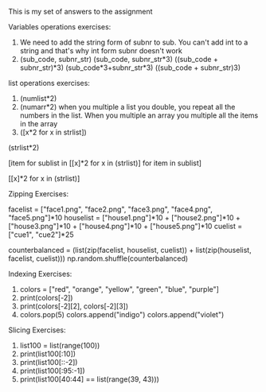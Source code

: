 This is my set of answers to the assignment


Variables operations exercises:

1. We need to add the string form of subnr to sub. You can't add int to a string and that's why int form subnr doesn't work 
2. (sub_code, subnr_str)
(sub_code, subnr_str\*3)
((sub_code + subnr_str)\*3)
(sub_code*3+subnr_str\*3)
((sub_code + subnr_str)3)




list operations exercises:

1. (numlist*2)
2. (numarr*2) when you multiple a list you double, you repeat all the numbers in the list. When you multiple an array you multiple all the items in the array 
3. ([x*2 for x in strlist])

 (strlist*2)

 [item for sublist in [[x]*2 for x in (strlist)] for item in sublist]

 [[x]*2 for x in (strlist)]




Zipping Exercises:

facelist = ["face1.png", "face2.png", "face3.png", "face4.png", "face5.png"]*10
houselist = ["house1.png"]*10 + ["house2.png"]*10 + ["house3.png"]*10 + ["house4.png"]*10 + ["house5.png"]*10
cuelist = ["cue1", "cue2"]*25

counterbalanced = (list(zip(facelist, houselist, cuelist)) + list(zip(houselist, facelist, cuelist)))
np.random.shuffle(counterbalanced)




Indexing Exercises:

1. colors = ["red", "orange", "yellow", "green", "blue", "purple"]
2. print(colors[-2])
3. print(colors[-2][2], colors[-2][3])
4. colors.pop(5)
colors.append("indigo")
colors.append("violet")




Slicing Exercises:

1. list100 = list(range(100))
2. print(list100[:10])
3. print(list100[::-2])
4. print(list100[:95:-1])
5. print(list100[40:44] == list(range(39, 43)))
